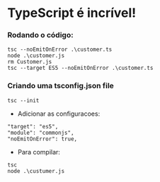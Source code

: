 # TypeScript é incrível!

### Rodando o código:

```
tsc --noEmitOnError .\customer.ts
node .\customer.js
rm Customer.js
tsc --target ES5 --noEmitOnError .\customer.ts
```

### Criando uma tsconfig.json file

```
tsc --init
```

- Adicionar as configuracoes:

```
"target": "es5",
"module": "commonjs",
"noEmitOnError": true,
```

- Para compilar:

```
tsc
node .\custumer.js
```
